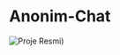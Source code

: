 # Anonim-Chat
![Proje Resmi](https://github.com/turanayhan/Anonim-Chat/jblob/main/Ekran%20Resmi%202024-01-06%2017.33.35.png))



